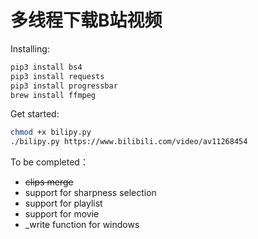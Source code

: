 # 多线程下载B站视频

Installing:
```bash
pip3 install bs4
pip3 install requests
pip3 install progressbar
brew install ffmpeg
```

Get started:
```bash
chmod +x bilipy.py
./bilipy.py https://www.bilibili.com/video/av11268454
```

To be completed：
- ~~clips merge~~
- support for sharpness selection
- support for playlist
- support for movie
- _write function for windows
